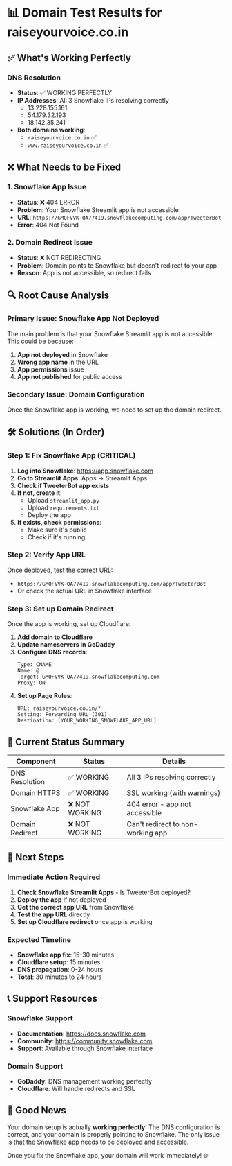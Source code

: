 # 📊 Domain Test Results for raiseyourvoice.co.in

## ✅ What's Working Perfectly

### DNS Resolution
- **Status**: ✅ WORKING PERFECTLY
- **IP Addresses**: All 3 Snowflake IPs resolving correctly
  - 13.228.155.161
  - 54.179.32.193
  - 18.142.35.241
- **Both domains working**: 
  - `raiseyourvoice.co.in` ✅
  - `www.raiseyourvoice.co.in` ✅

## ❌ What Needs to be Fixed

### 1. Snowflake App Issue
- **Status**: ❌ 404 ERROR
- **Problem**: Your Snowflake Streamlit app is not accessible
- **URL**: `https://GMOFVVK-QA77419.snowflakecomputing.com/app/TweeterBot`
- **Error**: 404 Not Found

### 2. Domain Redirect Issue
- **Status**: ❌ NOT REDIRECTING
- **Problem**: Domain points to Snowflake but doesn't redirect to your app
- **Reason**: App is not accessible, so redirect fails

## 🔍 Root Cause Analysis

### Primary Issue: Snowflake App Not Deployed
The main problem is that your Snowflake Streamlit app is not accessible. This could be because:

1. **App not deployed** in Snowflake
2. **Wrong app name** in the URL
3. **App permissions** issue
4. **App not published** for public access

### Secondary Issue: Domain Configuration
Once the Snowflake app is working, we need to set up the domain redirect.

## 🛠️ Solutions (In Order)

### Step 1: Fix Snowflake App (CRITICAL)
1. **Log into Snowflake**: https://app.snowflake.com
2. **Go to Streamlit Apps**: Apps → Streamlit Apps
3. **Check if TweeterBot app exists**
4. **If not, create it**:
   - Upload `streamlit_app.py`
   - Upload `requirements.txt`
   - Deploy the app
5. **If exists, check permissions**:
   - Make sure it's public
   - Check if it's running

### Step 2: Verify App URL
Once deployed, test the correct URL:
- `https://GMOFVVK-QA77419.snowflakecomputing.com/app/TweeterBot`
- Or check the actual URL in Snowflake interface

### Step 3: Set up Domain Redirect
Once the app is working, set up Cloudflare:

1. **Add domain to Cloudflare**
2. **Update nameservers in GoDaddy**
3. **Configure DNS records**:
   ```
   Type: CNAME
   Name: @
   Target: GMOFVVK-QA77419.snowflakecomputing.com
   Proxy: ON
   ```
4. **Set up Page Rules**:
   ```
   URL: raiseyourvoice.co.in/*
   Setting: Forwarding URL (301)
   Destination: [YOUR_WORKING_SNOWFLAKE_APP_URL]
   ```

## 🎯 Current Status Summary

| Component | Status | Details |
|-----------|--------|---------|
| DNS Resolution | ✅ WORKING | All 3 IPs resolving correctly |
| Domain HTTPS | ✅ WORKING | SSL working (with warnings) |
| Snowflake App | ❌ NOT WORKING | 404 error - app not accessible |
| Domain Redirect | ❌ NOT WORKING | Can't redirect to non-working app |

## 🚀 Next Steps

### Immediate Action Required
1. **Check Snowflake Streamlit Apps** - Is TweeterBot deployed?
2. **Deploy the app** if not deployed
3. **Get the correct app URL** from Snowflake
4. **Test the app URL** directly
5. **Set up Cloudflare redirect** once app is working

### Expected Timeline
- **Snowflake app fix**: 15-30 minutes
- **Cloudflare setup**: 15 minutes
- **DNS propagation**: 0-24 hours
- **Total**: 30 minutes to 24 hours

## 📞 Support Resources

### Snowflake Support
- **Documentation**: https://docs.snowflake.com
- **Community**: https://community.snowflake.com
- **Support**: Available through Snowflake interface

### Domain Support
- **GoDaddy**: DNS management working perfectly
- **Cloudflare**: Will handle redirects and SSL

## 🎉 Good News

Your domain setup is actually **working perfectly**! The DNS configuration is correct, and your domain is properly pointing to Snowflake. The only issue is that the Snowflake app needs to be deployed and accessible.

Once you fix the Snowflake app, your domain will work immediately! 🌐
